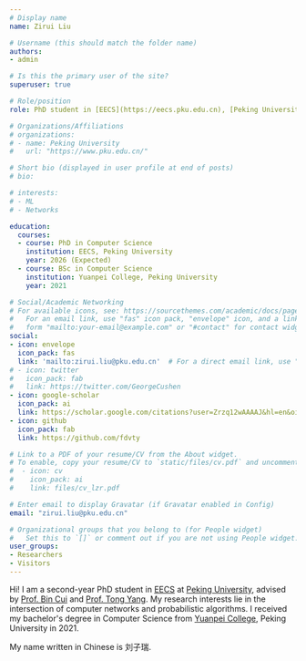 ```yaml
---
# Display name
name: Zirui Liu

# Username (this should match the folder name)
authors:
- admin

# Is this the primary user of the site?
superuser: true

# Role/position
role: PhD student in [EECS](https://eecs.pku.edu.cn), [Peking University](https://www.pku.edu.cn/)

# Organizations/Affiliations
# organizations:
# - name: Peking University
#   url: "https://www.pku.edu.cn/"

# Short bio (displayed in user profile at end of posts)
# bio:  

# interests:
# - ML
# - Networks

education:
  courses:
  - course: PhD in Computer Science 
    institution: EECS, Peking University
    year: 2026 (Expected)
  - course: BSc in Computer Science 
    institution: Yuanpei College, Peking University
    year: 2021

# Social/Academic Networking
# For available icons, see: https://sourcethemes.com/academic/docs/page-builder/#icons
#   For an email link, use "fas" icon pack, "envelope" icon, and a link in the
#   form "mailto:your-email@example.com" or "#contact" for contact widget.
social:
- icon: envelope
  icon_pack: fas
  link: 'mailto:zirui.liu@pku.edu.cn'  # For a direct email link, use "mailto:test@example.org".
# - icon: twitter
#   icon_pack: fab
#   link: https://twitter.com/GeorgeCushen
- icon: google-scholar
  icon_pack: ai
  link: https://scholar.google.com/citations?user=Zrzq12wAAAAJ&hl=en&oi=ao
- icon: github
  icon_pack: fab
  link: https://github.com/fdvty

# Link to a PDF of your resume/CV from the About widget.
# To enable, copy your resume/CV to `static/files/cv.pdf` and uncomment the lines below.
#  - icon: cv
#    icon_pack: ai
#    link: files/cv_lzr.pdf

# Enter email to display Gravatar (if Gravatar enabled in Config)
email: "zirui.liu@pku.edu.cn"

# Organizational groups that you belong to (for People widget)
#   Set this to `[]` or comment out if you are not using People widget.
user_groups:
- Researchers
- Visitors
---
```


Hi! I am a second-year PhD student in [EECS](https://eecs.pku.edu.cn) at [Peking University](https://www.pku.edu.cn/), advised by [Prof. Bin Cui](https://cuibinpku.github.io/) and [Prof. Tong Yang](https://yangtonghome.github.io/). My research interests lie in the intersection of computer networks and probabilistic algorithms.
I received my bachelor's degree in Computer Science from [Yuanpei College](https://yuanpei.pku.edu.cn), Peking University in 2021.

<!-- My research interests lie in the general area of Networks and Database. I find it excited to design and polish new data structures & algorithms. I'm also interested in other areas of computer science, for example, graphics and rendering. -->
<!-- Please do not hesitate to contact me if you have new ideas and need helper :) -->

My name written in Chinese is 刘子瑞. 
<!-- My research interests lie in the general area of Network Measurement, Data Stream Processing and P2P Network Broadcasting. I also have a keen interest in Ray Tracing Rendering.  -->

<!-- For the time being, I am looking for a research opportunity in the next summer. Please contact me if you are interested.  -->


